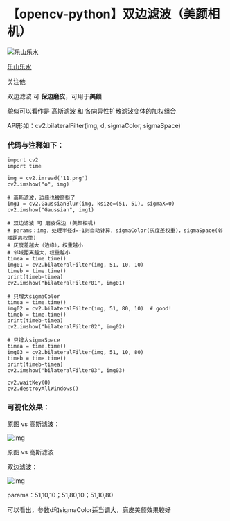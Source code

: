 # 【opencv-python】双边滤波（美颜相机）

[![乐山乐水](D:\my-note\project\makeup\assets\v2-a1f889b2a6d4b160fa6fe311231b5d25_l.jpg)](https://www.zhihu.com/people/zhouyuxuan7er)

[乐山乐水](https://www.zhihu.com/people/zhouyuxuan7er)

关注他

双边滤波 可 **保边磨皮**，可用于**美颜**

貌似可以看作是 高斯滤波 和 各向异性扩散滤波变体的加权组合

API形如：cv2.bilateralFilter(img, d, sigmaColor, sigmaSpace)

### 代码与注释如下：

```python3
import cv2
import time

img = cv2.imread('11.png')
cv2.imshow("o", img)

# 高斯滤波，边缘也被磨损了
img1 = cv2.GaussianBlur(img, ksize=(51, 51), sigmaX=0)
cv2.imshow("Gaussian", img1)

# 双边滤波 可 磨皮保边 (美颜相机)
# params：img，处理半径d=-1则自动计算，sigmaColor(灰度差权重)，sigmaSpace(邻域距离权重)
# 灰度差越大（边缘），权重越小
# 邻域距离越大，权重越小
timea = time.time()
img01 = cv2.bilateralFilter(img, 51, 10, 10)
timeb = time.time()
print(timeb-timea)
cv2.imshow("bilateralFilter01", img01)

# 只增大sigmaColor
timea = time.time()
img02 = cv2.bilateralFilter(img, 51, 80, 10)  # good!
timeb = time.time()
print(timeb-timea)
cv2.imshow("bilateralFilter02", img02)

# 只增大sigmaSpace
timea = time.time()
img03 = cv2.bilateralFilter(img, 51, 10, 80)
timeb = time.time()
print(timeb-timea)
cv2.imshow("bilateralFilter03", img03)

cv2.waitKey(0)
cv2.destroyAllWindows()
```

### 可视化效果：

原图 vs 高斯滤波：

![img](D:\my-note\project\makeup\assets\v2-da6bd557de18fd4ec69bf921e7ddce90_1440w.webp)

原图 vs 高斯滤波

双边滤波：

![img](D:\my-note\project\makeup\assets\v2-f91150090d192484ac9dcf9626597029_1440w.webp)

params：51,10,10；51,80,10；51,10,80

可以看出，参数d和sigmaColor适当调大，磨皮美颜效果较好